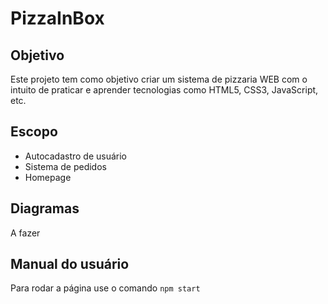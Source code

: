 # PizzaInBox

## Objetivo
Este projeto tem como objetivo criar um sistema de pizzaria WEB com o intuito de praticar e aprender tecnologias como HTML5, CSS3, JavaScript, etc.

## Escopo

 - Autocadastro de usuário
 - Sistema de pedidos 
 - Homepage

## Diagramas
A fazer


## Manual do usuário
Para rodar a página use o comando
`npm start`

